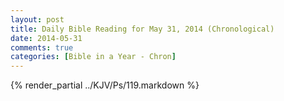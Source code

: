 ```yaml
---
layout: post
title: Daily Bible Reading for May 31, 2014 (Chronological)
date: 2014-05-31
comments: true
categories: [Bible in a Year - Chron]
---
```

{% render_partial ../KJV/Ps/119.markdown %}
